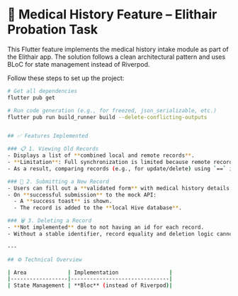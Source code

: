 # 🏥 Medical History Feature – Elithair Probation Task

This Flutter feature implements the medical history intake module as part of the Elithair app. The solution follows a clean architectural pattern and uses BLoC for state management instead of Riverpod.

Follow these steps to set up the project:

```bash
# Get all dependencies
flutter pub get

# Run code generation (e.g., for freezed, json_serializable, etc.)
flutter pub run build_runner build --delete-conflicting-outputs


## ✅ Features Implemented

### 📋 1. Viewing Old Records
- Displays a list of **combined local and remote records**.
- **Limitation**: Full synchronization is limited because remote records lack a unique ID field.
- As a result, comparing records (e.g., for update/delete) using `==` is not feasible.

### 📝 2. Submitting a New Record
- Users can fill out a **validated form** with medical history details.
- On **successful submission** to the mock API:
  - A **success toast** is shown.
  - The record is added to the **local Hive database**.

### 🗑️ 3. Deleting a Record
- **Not implemented** due to not having an id for each record.
- Without a stable identifier, record equality and deletion logic cannot be safely handled.

---

## ⚙️ Technical Overview

| Area             | Implementation                |
|------------------|-------------------------------|
| State Management | **Bloc** (instead of Riverpod)|

